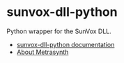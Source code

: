 # sunvox-dll-python

Python wrapper for the SunVox DLL.

- [sunvox-dll-python documentation](https://metrasynth.github.io/projects/sunvox-dll-python.html) 
- [About Metrasynth](https://metrasynth.github.io/)

